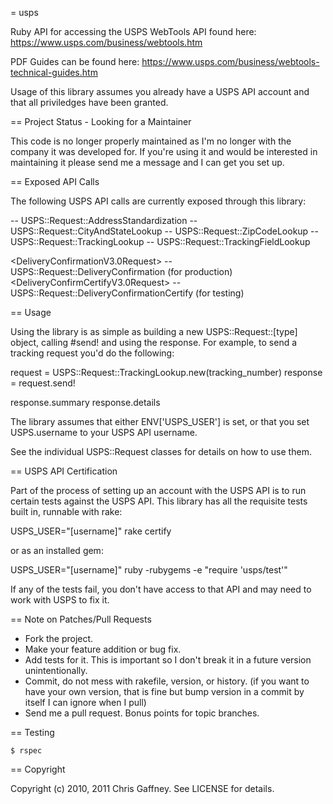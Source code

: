= usps

Ruby API for accessing the USPS WebTools API found here: https://www.usps.com/business/webtools.htm

PDF Guides can be found here: https://www.usps.com/business/webtools-technical-guides.htm

Usage of this library assumes you already have a USPS API account and that all priviledges have been granted.

== Project Status - Looking for a Maintainer

This code is no longer properly maintained as I'm no longer with the company it was developed for.
If you're using it and would be interested in maintaining it please send me a message and I can
get you set up.

== Exposed API Calls

The following USPS API calls are currently exposed through this library:

   <AddressValidateRequest>             -- USPS::Request::AddressStandardization
   <CityStateLookupRequest>             -- USPS::Request::CityAndStateLookup
   <ZipCodeLookupRequest>               -- USPS::Request::ZipCodeLookup
   <TrackRequest>                       -- USPS::Request::TrackingLookup
   <TrackFieldRequest>                  -- USPS::Request::TrackingFieldLookup

   <DeliveryConfirmationV3.0Request>    -- USPS::Request::DeliveryConfirmation        (for production)
   <DeliveryConfirmCertifyV3.0Request>  -- USPS::Request::DeliveryConfirmationCertify (for testing)

== Usage

Using the library is as simple as building a new USPS::Request::[type] object, calling #send! and using the response.
For example, to send a tracking request you'd do the following:

  request = USPS::Request::TrackingLookup.new(tracking_number)
  response = request.send!

  response.summary
  response.details

The library assumes that either ENV['USPS_USER'] is set, or that you set USPS.username to your USPS API username.

See the individual USPS::Request classes for details on how to use them.

== USPS API Certification

Part of the process of setting up an account with the USPS API is to run certain tests against the USPS API.
This library has all the requisite tests built in, runnable with rake:
  
  USPS_USER="[username]" rake certify

or as an installed gem:

  USPS_USER="[username]" ruby -rubygems -e "require 'usps/test'"

If any of the tests fail, you don't have access to that API and may need to work with USPS to fix it.

== Note on Patches/Pull Requests
 
* Fork the project.
* Make your feature addition or bug fix.
* Add tests for it. This is important so I don't break it in a
  future version unintentionally.
* Commit, do not mess with rakefile, version, or history.
  (if you want to have your own version, that is fine but bump version in a commit by itself I can ignore when I pull)
* Send me a pull request. Bonus points for topic branches.

== Testing

```
$ rspec
```

== Copyright

Copyright (c) 2010, 2011 Chris Gaffney. See LICENSE for details.
